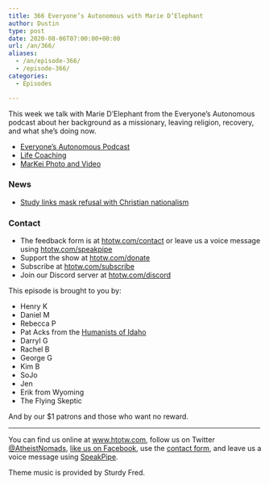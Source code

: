 ```yaml
---
title: 366 Everyone’s Autonomous with Marie D’Elephant
author: Dustin
type: post
date: 2020-08-06T07:00:00+00:00
url: /an/366/
aliases:
  - /an/episode-366/
  - /episode-366/
categories:
  - Episodes

---
```

<div id="buzzsprout-player-10552743"></div><script src="https://www.buzzsprout.com/1983601/10552743-366-everyone-s-autonomous-with-marie-d-elephant.js?container_id=buzzsprout-player-10552743&player=small" type="text/javascript" charset="utf-8"></script>

This week we talk with Marie D&#8217;Elephant from the Everyone’s Autonomous podcast about her background as a missionary, leaving religion, recovery, and what she’s doing now.

  * [Everyone’s Autonomous Podcast][1]
  * [Life Coaching][2]
  * [MarKei Photo and Video][3]

<!--more-->

### News

  * [Study links mask refusal with Christian nationalism][4]

### Contact

  * The feedback form is at [htotw.com/contact](https://htotw.com/contact) or leave us a voice message using <a href="https://htotw.com/speakpipe" target="_blank" rel="noopener noreferrer">htotw.com/speakpipe</a>
  * Support the show at <a href="https://htotw.com/donate" target="_blank" rel="payment noopener noreferrer">htotw.com/donate</a>
  * Subscribe at <a href="https://htotw.com/subscribe" target="_blank" rel="noopener noreferrer">htotw.com/subscribe</a>
  * Join our Discord server at <a href="https://htotw.com/discord" target="_blank" rel="noopener noreferrer">htotw.com/discord</a>

This episode is brought to you by:

  * Henry K
  * Daniel M
  * Rebecca P
  * Pat Acks from the <a href="https://www.humanistsofidaho.org" target="_blank" rel="noopener noreferrer">Humanists of Idaho</a>
  * Darryl G
  * Rachel B
  * George G
  * Kim B
  * SoJo
  * Jen
  * Erik from Wyoming
  * The Flying Skeptic

And by our $1 patrons and those who want no reward.

<hr width="500" />

You can find us online at <a href="https://www.htotw.com/" target="_blank" rel="noopener noreferrer">www.htotw.com</a>, follow us on Twitter <a href="https://twitter.com/AtheistNomads" target="_blank" rel="noopener noreferrer">@AtheistNomads</a>, <a href="https://htotw.com/facebook" target="_blank" rel="noopener noreferrer">like us on Facebook</a>, use the [contact form](https://htotw.com/contact), and leave us a voice message using <a href="https://htotw.com/speakpipe" target="_blank" rel="noopener noreferrer">SpeakPipe</a>.

Theme music is provided by Sturdy Fred.

 [1]: https://everyonesautonomous.com/
 [2]: https://mariedelephant.com/
 [3]: https://www.markeiphoto.com/
 [4]: https://www.psypost.org/2020/07/new-study-links-christian-nationalism-to-going-maskless-and-neglecting-to-social-distance-amid-the-covid-19-pandemic-57514